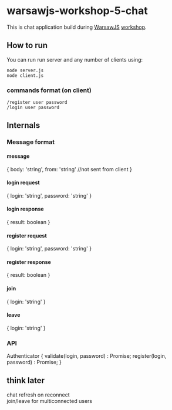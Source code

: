 # warsawjs-workshop-5-chat 

This is chat application build during [WarsawJS](https://www.meetup.com/WarsawJS/) [workshop](https://www.meetup.com/WarsawJS/events/238992698/).

## How to run
You can run run server and any number of clients using:

    node server.js
    node client.js

### commands format (on client)
    
    /register user password
    /login user password

## Internals
### Message format
#### message

{
  body: 'string',
  from: 'string'  //not sent from client
}

#### login request

{
  login: 'string',
  password: 'string'
}

#### login response

{
  result: boolean
}

#### register request

{
  login: 'string',
  password: 'string'
}

#### register response

{
  result: boolean
}

#### join

{
  login: 'string'
}

#### leave

{
  login: 'string'
}


### API
Authenticator {
  validate(login, password) : Promise<boolean>;
  register(login, password) : Promise<undefined>;
}

## think later
chat refresh on reconnect  
join/leave for multiconnected users  
